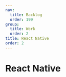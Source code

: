 ```yaml
---
nav:
  title: Backlog
  order: 199
group:
  title: Work
  order: 2
title: React Native
order: 2
---
```


# React Native

